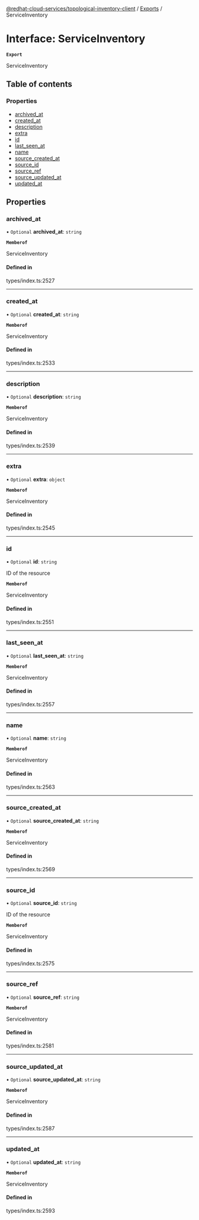 [@redhat-cloud-services/topological-inventory-client](../README.md) / [Exports](../modules.md) / ServiceInventory

# Interface: ServiceInventory

**`Export`**

ServiceInventory

## Table of contents

### Properties

- [archived\_at](ServiceInventory.md#archived_at)
- [created\_at](ServiceInventory.md#created_at)
- [description](ServiceInventory.md#description)
- [extra](ServiceInventory.md#extra)
- [id](ServiceInventory.md#id)
- [last\_seen\_at](ServiceInventory.md#last_seen_at)
- [name](ServiceInventory.md#name)
- [source\_created\_at](ServiceInventory.md#source_created_at)
- [source\_id](ServiceInventory.md#source_id)
- [source\_ref](ServiceInventory.md#source_ref)
- [source\_updated\_at](ServiceInventory.md#source_updated_at)
- [updated\_at](ServiceInventory.md#updated_at)

## Properties

### archived\_at

• `Optional` **archived\_at**: `string`

**`Memberof`**

ServiceInventory

#### Defined in

types/index.ts:2527

___

### created\_at

• `Optional` **created\_at**: `string`

**`Memberof`**

ServiceInventory

#### Defined in

types/index.ts:2533

___

### description

• `Optional` **description**: `string`

**`Memberof`**

ServiceInventory

#### Defined in

types/index.ts:2539

___

### extra

• `Optional` **extra**: `object`

**`Memberof`**

ServiceInventory

#### Defined in

types/index.ts:2545

___

### id

• `Optional` **id**: `string`

ID of the resource

**`Memberof`**

ServiceInventory

#### Defined in

types/index.ts:2551

___

### last\_seen\_at

• `Optional` **last\_seen\_at**: `string`

**`Memberof`**

ServiceInventory

#### Defined in

types/index.ts:2557

___

### name

• `Optional` **name**: `string`

**`Memberof`**

ServiceInventory

#### Defined in

types/index.ts:2563

___

### source\_created\_at

• `Optional` **source\_created\_at**: `string`

**`Memberof`**

ServiceInventory

#### Defined in

types/index.ts:2569

___

### source\_id

• `Optional` **source\_id**: `string`

ID of the resource

**`Memberof`**

ServiceInventory

#### Defined in

types/index.ts:2575

___

### source\_ref

• `Optional` **source\_ref**: `string`

**`Memberof`**

ServiceInventory

#### Defined in

types/index.ts:2581

___

### source\_updated\_at

• `Optional` **source\_updated\_at**: `string`

**`Memberof`**

ServiceInventory

#### Defined in

types/index.ts:2587

___

### updated\_at

• `Optional` **updated\_at**: `string`

**`Memberof`**

ServiceInventory

#### Defined in

types/index.ts:2593
